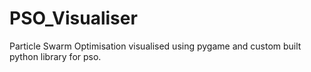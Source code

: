 # PSO_Visualiser
Particle Swarm Optimisation visualised using pygame and custom built python library for pso.
